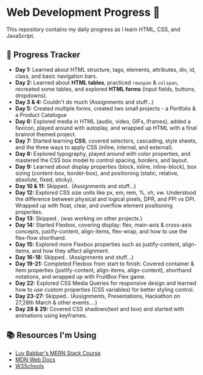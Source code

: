 # Web Development Progress 🚀  

This repository contains my daily progress as I learn HTML, CSS, and JavaScript.  

## 📅 Progress Tracker  
- **Day 1:** Learned about HTML structure, tags, elements, attributes, div, id, class, and basic navigation bars.  
- **Day 2:** Learned about **HTML tables**, practiced `rowspan` & `colspan`, recreated some tables, and explored **HTML forms** (input fields, buttons, dropdowns).
- **Day 3 & 4:** Couldn't do much (Assignments and stuff...)
- **Day 5:** Created multiple forms, created two small projects - a Portfolio & a Product Catalogue
- **Day 6:** Explored media in HTML (audio, video, GIFs, iframes), added a favicon, played around with autoplay, and wrapped up HTML with a final brainrot themed project.
- **Day 7:** Started learning **CSS**, covered selectors, cascading, style sheets, and the three ways to apply CSS (inline, internal, and external).
- **Day 8:** Explored typography, played around with color properties, and mastered the CSS box model to control spacing, borders, and layout.
- **Day 9:** Learned about display properties (block, inline, inline-block), box sizing (content-box, border-box), and positioning (static, relative, absolute, fixed, sticky).
- **Day 10 & 11:** Skipped.. (Assignments and stuff...)
- **Day 12:** Explored CSS size units like px, em, rem, %, vh, vw. Understood the difference between physical and logical pixels, DPR, and PPI vs DPI. Wrapped up with float, clear, and overflow element positioning properites.
- **Day 13:** Skipped.. (was working on other projects.)
- **Day 14:** Started Flexbox, covering display: flex, main-axis & cross-axis concepts, justify-content, align-items, flex-wrap, and how to use the flex-flow shorthand.
- **Day 15:** Explored more Flexbox properties such as justify-content, align-items, and how they affect alignment.
- **Day 16-18:** Skipped.. (Assignments and stuff...)
- **Day 19-21:** Completed Flexbox from start to finish: Covered container & item properties (justify-content, align-items, align-content), shorthand notations, and wrapped up with FruitBox Flex game.
- **Day 22:** Explored CSS Media Queries for responsive design and learned how to use custom properties (CSS variables) for better styling control.
- **Day 23-27:** Skipped.. (Assignments, Presentations, Hackathon on 27,28th March & other events....)
- **Day 28 & 29:** Covered CSS shadows(text and box) and started with animations using keyframes.

## 📚 Resources I'm Using  

- [Luv Babbar's MERN Stack Course](https://youtube.com/playlist?list=PLDzeHZWIZsTo0wSBcg4-NMIbC0L8evLrD&si=g0-zd-UP9EmVMnkc)  
- [MDN Web Docs](https://developer.mozilla.org/)
- [W3Schools](https://www.w3schools.com/)
